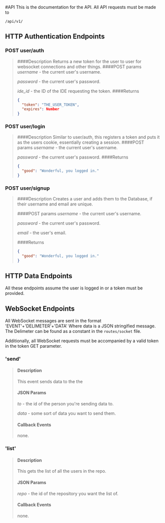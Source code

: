 #API
This is the documentation for the API. All API requests must be made to 
```http
/api/v1/
```

## HTTP Authentication Endpoints

### POST user/auth
> ####Description
> Returns a new token for the user to user for websocket connections and other things.
> ####POST params
> _username_ - the current user's username.
>
> _password_ - the current user's password.
>
> _ide_id_ - the ID of the IDE requesting the token.
> ####Returns
> ```json
> {
>   "token": "THE_USER_TOKEN",
>   "expires": Number
> }
> ```

### POST user/login
> ####Description
> Similar to user/auth, this registers a token and puts it as the users cookie, essentially creating a session.
> ####POST params
> _username_ - the current user's username.
>
> _password_ - the current user's password.
> ####Returns
> ```json
> {
>   "good": "Wonderful, you logged in."
> }
> ```


### POST user/signup
> ####Description
> Creates a user and adds them to the Database, if their username and email are unique.
>
> ####POST params
> _username_ - the current user's username.
>
> _password_ - the current user's password.
>
> _email_ - the user's email.
>
> ####Returns
> ```json
> {
>   "good": "Wonderful, you logged in."
> }
> ```


## HTTP Data Endpoints
All these endpoints assume the user is logged in or a token must be provided.




## WebSocket Endpoints

All WebSocket messages are sent in the format 'EVENT'+'DELIMETER'+'DATA'
Where data is a JSON stringified message. The Delimeter can be found as a constant in the `routes/socket` file.

Additionally, all WebSocket requests must be accompanied by a valid token in the token GET parameter.

### 'send'
> #### Description
> This event sends data to the the 
> #### JSON Params
> _to_ - the id of the person you're sending data to.
>
> _data_ - some sort of data you want to send them.
>
> #### Callback Events
> none.

### 'list'
> #### Description
> This gets the list of all the users in the repo.
> #### JSON Params
> _repo_ - the id of the repository you want the list of.
>
> #### Callback Events
> none.